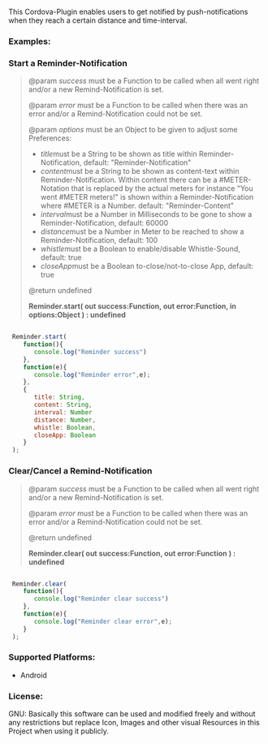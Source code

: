 This Cordova-Plugin enables users to get notified by push-notifications when they reach a certain distance and time-interval.

<h3>Examples:</h3>

<h3>Start a Reminder-Notification</h3>

<blockquote>

  <p>@param <i>success</i> must be a Function to be called when all went right and/or a new Remind-Notification is set.</p>
  <p>@param <i>error</i> must be a Function to be called when there was an error and/or a Remind-Notification could not be set.</p>
  <p>
	@param <i>options</i> must be an Object to be given to adjust some Preferences:
	<ul>
	  <li><i>title</i>must be a String to be shown as title within Reminder-Notification, default: "Reminder-Notification"</li>
	  <li><i>content</i>must be a String to be shown as content-text within Reminder-Notification. Within content there can be a #METER-Notation that is replaced by the actual meters for instance "You went #METER meters!" is shown within a Reminder-Notification where #METER is a Number. default: "Reminder-Content"</li>
	  <li><i>interval</i>must be a Number in Milliseconds to be gone to show a Reminder-Notification, default: 60000</li>
	  <li><i>distance</i>must be a Number in Meter to be reached to show a Reminder-Notification, default: 100</li>
	  <li><i>whistle</i>must be a Boolean to enable/disable Whistle-Sound, default: true</li>
	  <li><i>closeApp</i>must be a Boolean to-close/not-to-close App, default: true</li>
	</ul>
  </p>

  <p>@return undefined</p>
	
  <p><b>Reminder.start( out success:Function, out error:Function, in options:Object ) : undefined</b></p>

</blockquote>

```javascript

 Reminder.start(
    function(){
       console.log("Reminder success")
    },
    function(e){
       console.log("Reminder error",e);
    },
    {
       title: String,
       content: String,
       interval: Number
       distance: Number,
       whistle: Boolean,
       closeApp: Boolean
    }
 );

```

<h3>Clear/Cancel a Remind-Notification</h3>

<blockquote>

  <p>@param <i>success</i> must be a Function to be called when all went right and/or a new Remind-Notification is set.</p>
  <p>@param <i>error</i> must be a Function to be called when there was an error and/or a Remind-Notification could not be set.</p>

  <p>@return undefined</p>
	
  <p><b>Reminder.clear( out success:Function, out error:Function ) : undefined</b></p>

</blockquote>

```javascript

 Reminder.clear(
    function(){
       console.log("Reminder clear success")
    },
    function(e){
       console.log("Reminder clear error",e);
    }
 );

```

<h3>Supported Platforms:</h3>

<ul>
	<li>Android</li>
</ul>

<h3>License:</h3>
GNU: Basically this software can be used and modified freely and without any restrictions but replace Icon, Images and other visual Resources in this Project when using it publicly. 